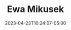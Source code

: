 ---
title: "Ewa Mikusek"
date: 2023-04-23T10:24:07-05:00
image : "/images/team/ewa-mikusek.jpeg"
designation : Creativity and Design
country: ""
facebook: ""
instagram: ""
twitter: ""
linkedin: ""
github: ""
group: "sg"
draft: false
---
